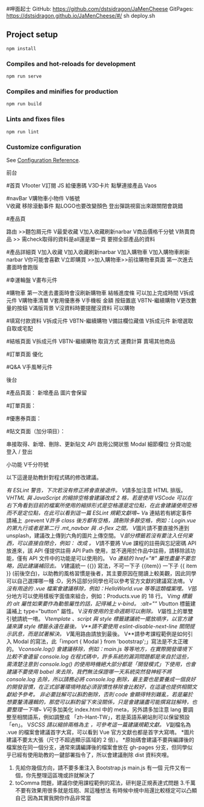#呷面起士
GitHub: https://github.com/dstsidragon/JaMenCheese
GitPages: https://dstsidragon.github.io/JaMenCheese/#/
sh deploy.sh
## Project setup
```
npm install
```

### Compiles and hot-reloads for development
```
npm run serve
```

### Compiles and minifies for production
```
npm run build
```

### Lints and fixes files
```
npm run lint
```

### Customize configuration
See [Configuration Reference](https://cli.vuejs.org/config/).

前台

#首頁
Vfooter
V訂閱 JS  給優惠碼 
V3D卡片 點擊連接產品
Vaos

#navBar
V購物車小物件
V帳號  
V收藏
移除滾動事件
點LOGO也要改變顏色
登出彈跳視窗出來跟關閉會跳錯

#產品頁

路由 >>麵包屑元件
V最愛收藏
V加入收藏刷新narbar
V商品價格千分號
V熱賣商品  >> 需check取得的資料是all還是單一頁
要撈全部產品的資料

#產品詳細頁
V加入收藏
V加入收藏刷新narbar
V加入購物車
V加入購物車刷新narbar
V你可能會喜歡
V立即購買  >>加入購物車>>前往購物車頁面
第一次進去畫面時會跑版


#幸運輪盤
V畫布元件

#購物車
第一次進去畫面時會沒刷新購物車
結帳進度條  可以加上完成時間
V拆成元件
V購物車清單 
V套用優惠券
V手機板 金額 按鈕置底
VBTN-繼續購物
V更改數量的按鈕
V滿版背景
V沒資料時要提醒沒資料  可以購物

#填寫付款資料
V拆成元件
VBTN-繼續購物
V備註欄位藏值
V拆成元件
新增選取 自取或宅配

#結帳頁面
V拆成元件
VBTN-繼續購物
取貨方式
運費計算
賣場其他商品

#訂單頁面
優化

#Q&A
V手風琴元件

後台

#產品頁面：
新增產品 圖片會保留

#訂單頁面：


#優惠券頁面：



#貼文頁面（加分項目）：

串接取得、新增、刪除、更新貼文 API
啟用公開狀態
Modal 細節欄位
分頁功能
登入 / 登出

小功能
V千分符號


以下這邊是助教針對程式碼的修改建議。

*有 ESLint 警告，下次若沒有修正將會直接退件。
V*請多加注意 HTML 排版。
V*HTML 與 JavaScript 的縮排空格會建議改成 2 格，若是使用 VSCode 可以在右下角看到目前的檔案所使用的縮排形式是空格還是定位點，在此會建議使用空格而不是定位點，在此可以看到這一篇 ESLint 規範文獻唷~
V*a 連結若有綁定事件請補上 .prevent
V*許多 class 後方都有空格，請刪除多餘空格，例如：Login.vue 的第九行或者是第二行 .mt_navbar 與 .d-flex 之間。
V*圖片請不要直接外連到 unsplash，建議改上傳到六角的圖片上傳空間。
V*部分標籤若沒有要注入任何東西，可以直接自閉合，例如：<Login></Login> 改成 <Login/>。
V*請不要將 Vue 課程的註冊與忘記密碼 API 放進來，該 API 僅提供註冊 API Path 使用，並不適用於作品中註冊，請移除該功能，僅有 API 文件中的功能是可以使用的。
V*a 連結的 href="#" 屬性盡量不要忽略，因此建議補回去。
V*建議統一 {{}} 寫法，不可一下子 {{item}} 一下子 {{ item }} (前後空白)，以助教的風格習慣是後者，其主要原因在閱讀上較美觀，因此同學可以自己選擇哪一種 :D，另外這部分同學也可以參考官方文獻的建議寫法唷。
V*沒有用途的 .vue 檔案會建議移除，例如：HelloWorld.vue 等等這類檔案哩。
V*部分地方可以使用樣板字面值來組合，例如：Products.vue 的 18 行。
V*img 標籤的 alt 屬性如果要作為動態屬性的話，記得補上 v-bind。 :alt=""
V*button 標籤建議補上 type="button" 屬性。
V*沒有使用的生命週期可以刪除。
V*屬性上的單雙引號請統一唷。
V*template 、script 與 style 標籤建議統一擺放順序，以官方建議來講 style 標籤永遠在最後。
V**請不要使用 eslint-disable-next-line 關閉提示訊息，而是試著解決。
V*萬用路由請放到最後。
V**請參考課程範例是如何引入 Modal 的寫法，此「import { Modal } from 'bootstrap';」寫法是不太正確的。 
V*console.log() 會建議移除，例如：main.js 等等地方，在實際開發環境下比較不會遺留 console.log 在程式碼中，許多系統的漏洞問題都是來自於這些，需清楚注意到 console.log() 的使用時機絕大部分都是「開發模式」下使用，也會建議不要使用 babel 來去除，我們無法保證哪一天系統突然發神經不將 console.log 去除，所以請務必將 console.log 刪除，最主要也是要養成一個良好的開發習慣，在正式部署環境時就必須習慣性移除會比較好，在這邊也提供相關文獻給予參考。
非必要註解可以斟酌刪除，否則 code 會顯得特別雜亂，若是屬於想要釐清邏輯的，那麼可以斟酌留下來沒關係，只是會建議盡可能撰寫註解時，也要整理一下唷~
V*可多加美化 index.html 中的 meta，另外請多加注意 lang 要調整至相關語系，例如調整成 「zh-Hant-TW」，若是英語系網站則可以保留預設 「en」。
V*SCSS 請以縮排兩格為主 ，可參考這一篇建議規範文獻。
V*副檔名為 .vue 的檔案會建議首字大寫，可以看到 Vue 官方文獻也都是首字大寫唷。
*圖片建議不要太大張（尺寸不超過顯示區域的 2 倍）。
*原始碼會建議不要與編譯後的檔案放在同一個分支，通常來講編譯後的檔案會放在 gh-pages 分支，但同學似乎已經有使用助教的一鍵部署指令了，所以會建議刪除 dist 資料夾哩。

1. 先給你幾個方向，請不要多重注入 Bootstrap.js
main.js 有一個 元件又有一個，你先整理這區塊或許就解決了
2. toComma 問題，建議你使用課程範例的寫法，研判是正規表達式問題
3.千萬不要有效果用很多就是炫砲、屌這種想法
有時候中規中局還比較穩定可以凸顯自己 因為其實我開你作品非常當